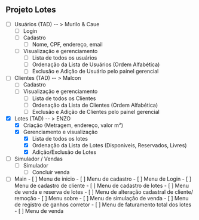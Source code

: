 
## Projeto Lotes
- [ ] Usuários (TAD) -- > Murilo & Caue
	- [ ] Login
	- [ ] Cadastro
        - [ ] Nome, CPF, endereço, email
	- [ ] Visualização e gerenciamento
        - [ ] Lista de todos os usuários
        - [ ] Ordenação da Lista de Usuários (Ordem Alfabética)
        - [ ] Exclusão e Adição de Usuário pelo painel gerencial
    
- [ ] Clientes (TAD) -- > Malcon
	- [ ] Cadastro
	- [ ] Visualização e gerenciamento
        - [ ] Lista de todos os Clientes
        - [ ] Ordenação da Lista de Clientes (Ordem Alfabética)
        - [ ] Exclusão e Adição de Clientes pelo painel gerencial
    
- [x] Lotes (TAD) -- > ENZO
	- [X] Criação (Metragem, endereço, valor m²)
	- [X] Gerenciamento e visualização
        - [x] Lista de todos os lotes
        - [x] Ordenação da Lista de Lotes (Disponiveis, Reservados, Livres)
        - [x] Adição/Exclusão de Lotes
- [ ] Simulador / Vendas
	- [ ] Simulador
        - [ ] Concluir venda
- [ ] Main
      - [ ] Menu de inicio
      - [ ] Menu de cadastro
      - [ ] Menu de Login
      - [ ] Menu de cadastro de cliente
      - [ ] Menu de cadastro de lotes
      - [ ] Menu de venda e reserva de lotes
      - [ ] Menu de alteração cadastral de cliente/ remoção
      - [ ] Menu sobre
      - [ ] Menu de simulação de venda
      - [ ] Menu de registro de ganhos corretor
      - [ ] Menu de faturamento total dos lotes
      - [ ] Menu de venda
